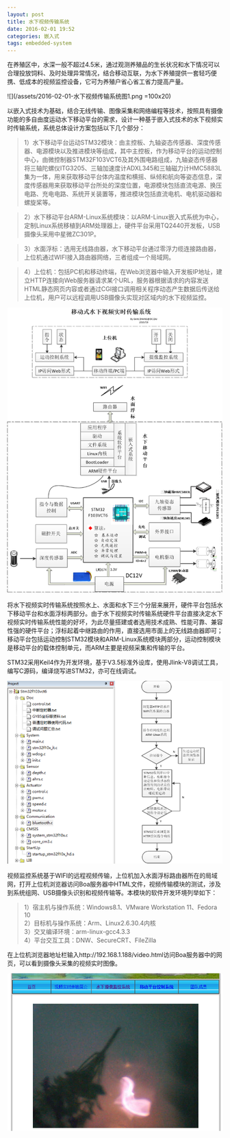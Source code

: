 ```yaml
---
layout: post
title: 水下视频传输系统
date: 2016-02-01 19:52
categories: 嵌入式
tags: embedded-system
---
```



在养殖区中，水深一般不超过4.5米，通过观测养殖品的生长状况和水下情况可以合理投放饲料、及时处理异常情况，结合移动互联，为水下养殖提供一套轻巧便携、低成本的视频监控设备，它可为养殖户省心省工省力提高产量。

![](/assets/2016-02-01-水下视频传输系统图1.png =100x20)

以嵌入式技术为基础，结合无线传输、图像采集和网络编程等技术，按照具有摄像功能的多自由度运动水下移动平台的需求，设计一种基于嵌入式技术的水下视频实时传输系统，系统总体设计方案包括以下几个部分：
    
>1）水下移动平台运动STM32模块：由主控板、九轴姿态传感器、深度传感器、电源模块以及推进模块等组成，其中主控板，作为移动平台的运动控制中心，由微控制器STM32F103VCT6及其外围电路组成，九轴姿态传感器将三轴陀螺仪ITG3205、三轴加速度计ADXL345和三轴磁力计HMC5883L集为一体，用来获取移动平台体内温度和横摇、纵倾和航向等姿态信息，深度传感器用来获取移动平台所处的深度位置，电源模块包括直流电源、换压电路、充电电路、系统开关装置等，推进模块包括直流电机、电机驱动器和螺旋桨等。

>2）水下移动平台ARM-Linux系统模块：以ARM-Linux嵌入式系统为中心，定制Linux系统移植到ARM处理器上，硬件平台采用TQ2440开发板，USB摄像头采用中星微ZC301P。

>3）水面浮标：选用无线路由器，水下移动平台通过零浮力缆连接路由器，上位机通过WIFI接入路由器网络，三者组成一个局域网。

>4）上位机：包括PC机和移动终端，在Web浏览器中输入开发板IP地址，建立HTTP连接向Web服务器请求某个URL，服务器根据请求的内容发送HTML静态网页内容或者通过CGI接口调用相关程序动态产生数据后传送给上位机，用户可以远程调用USB摄像头实现对区域内的水下视频监控。

![](/assets/2016-02-01-水下视频传输系统图2.png)

将水下视频实时传输系统按照水上、水面和水下三个分层来展开，硬件平台包括水下移动平台和水面浮标两部分。由于水下视频实时传输系统硬件平台直接决定水下视频实时传输系统性能的好坏，为此尽量搭建或者选用技术成熟、性能可靠、兼容性强的硬件平台；浮标起着中继路由的作用，直接选用市面上的无线路由器即可；移动平台包括运动控制STM32模块和ARM-Linux系统模块两部分，运动控制模块是移动平台的载体控制单元，而ARM主要是视频采集和传输的平台。

STM32采用Keil4作为开发环境，基于V3.5标准外设库，使用Jlink-V8调试工具，编写C源码，编译烧写进STM32，亦可在线调试。

![](/assets/2016-02-01-水下视频传输系统图3.png) 

视频监控系统基于WIFI的远程视频传输，上位机加入水面浮标路由器所在的局域网，打开上位机浏览器访问Boa服务器中HTML文件，视频传输模块的测试，涉及到系统组网、USB摄像头识别和视频传输等。本模块的软件开发环境列举如下：
>1）宿主机与操作系统：Windows8.1、VMware Workstation 11、Fedora 10  
2）目标机与操作系统：Arm、Linux2.6.30.4内核  
3）交叉编译环境：arm-linux-gcc4.3.3  
4）平台交互工具：DNW、SecureCRT、FileZilla  

在上位机浏览器地址栏输入http://192.168.1.188/video.html访问Boa服务器中的网页，可以看到摄像头采集的视频实时图像。

![](/assets/2016-02-01-水下视频传输系统图4.png)
